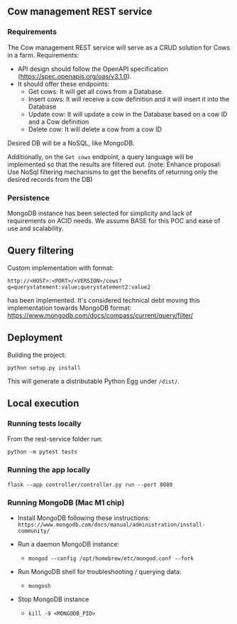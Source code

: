 ## Cow management REST service 

### Requirements

The Cow management REST service will serve as a CRUD solution for Cows in a farm. Requirements:

- API design should follow the OpenAPI specification (https://spec.openapis.org/oas/v3.1.0).
- It should offer these endpoints:
  - Get cows: It will get all cows from a Database.
  - Insert cows: It will receive a cow definition and it will insert it into the Database
  - Update cow: It will update a cow in the Database based on a cow ID and a Cow definition
  - Delete cow: It will delete a cow from a cow ID

Desired DB will be a NoSQL, like MongoDB.

Additionally, on the `Get cows` endpoint, a query language will be implemented so that the results are filtered out.
(note: Enhance proposal: Use NoSql filtering mechanisms to get the benefits of returning only the desired records from the DB)

### Persistence

MongoDB instance has been selected for simplicity and lack of requirements on ACID needs. 
We assume BASE for this POC and ease of use and scalability.

## Query filtering

Custom implementation with format:

`http://<HOST>:<PORT>/<VERSION>/cows?q=querystatement:value;querystatement2:value2`

has been implemented. It's considered technical debt moving this implementation towards MongoDB format: https://www.mongodb.com/docs/compass/current/query/filter/

## Deployment

Building the project:

`python setup.py install`

This will generate a distributable Python Egg under `/dist/`.

## Local execution

### Running tests locally

From the rest-service folder run:

`python -m pytest tests`

### Running the app locally

`flask --app controller/controller.py run --port 8080`

### Running MongoDB (Mac M1 chip)

- Install MongoDB following these instructions: `https://www.mongodb.com/docs/manual/administration/install-community/`

- Run a daemon MongoDB instance:
  - `mongod --config /opt/homebrew/etc/mongod.conf --fork`

- Run MongoDB shell for troubleshooting / querying data:
  - `mongosh`

- Stop MongoDB instance
  - `kill -9 <MONGODB_PID>`